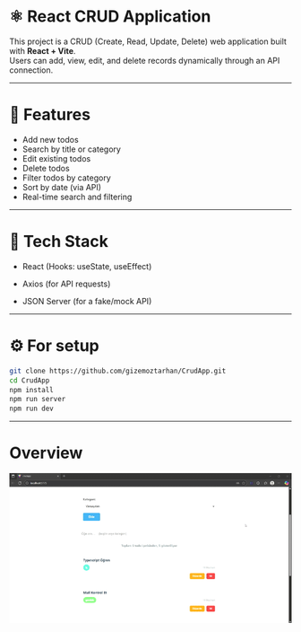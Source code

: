 # ⚛️ React CRUD Application

This project is a CRUD (Create, Read, Update, Delete) web application built with **React + Vite**.  
Users can add, view, edit, and delete records dynamically through an API connection.  

---

# 📝 Features

- Add new todos
- Search by title or category
- Edit existing todos
- Delete todos
- Filter todos by category
- Sort by date (via API)
- Real-time search and filtering

---

# 🧩 Tech Stack

- React (Hooks: useState, useEffect)

- Axios (for API requests)

- JSON Server (for a fake/mock API)

---

# ⚙️ For setup

```bash
git clone https://github.com/gizemoztarhan/CrudApp.git
cd CrudApp
npm install
npm run server
npm run dev

```

---

# Overview

![record](/public/Kayt2025-ezgif.com-video-to-gif-converter.gif)
